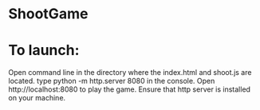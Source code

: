 # ShootGame

# To launch:
Open command line in the directory where the index.html and shoot.js are located. type python -m http.server 8080 in the console. Open http://localhost:8080 to play the game. Ensure that http server is installed on your machine.